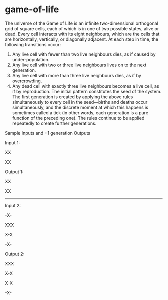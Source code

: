 game-of-life
============

The universe of the Game of Life is an infinite two-dimensional orthogonal grid of square cells, each of which is in one of two possible states, alive or dead. Every cell interacts with its eight neighbours, which are the cells that are horizontally, vertically, or diagonally adjacent. At each step in time, the following transitions occur:

1.    Any live cell with fewer than two live neighbours dies, as if caused by under-population.
2.    Any live cell with two or three live neighbours lives on to the next generation.
3.    Any live cell with more than three live neighbours dies, as if by overcrowding.
4.    Any dead cell with exactly three live neighbours becomes a live cell, as if by reproduction.
The initial pattern constitutes the seed of the system. The first generation is created by applying the above rules simultaneously to every cell in the seed—births and deaths occur simultaneously, and the discrete moment at which this happens is sometimes called a tick (in other words, each generation is a pure function of the preceding one). The rules continue to be applied repeatedly to create further generations.

 

Sample Inputs and +1 generation Outputs

Input 1:

XX

XX

Output 1:

XX

XX

------------------------------

Input 2:

-X-

XXX

X-X

-X-

 

Output 2:

XXX

X-X

X-X

-X-
